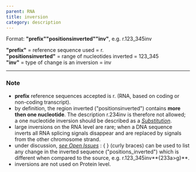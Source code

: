 ```yaml
---
parent: RNA
title: inversion
category: description
---
```


Format:   **"prefix""positionsinverted""inv"**,  e.g. r.123_345inv

**"prefix"**  =  reference sequence used  =  r.<br>
**"positionsinverted"**  =  range of nucleotides inverted  =  123_345<br>
**"inv"**  =  type of change is an inversion  =  inv

---

### Note

*	**prefix** reference sequences accepted is r. (RNA, based on coding or non-coding transcript).
*	by definition, the region inverted ("positionsinverted") contains **more then one nucleotide**. The description r.234inv is therefore not allowed; a one nucleotide inversion should be described as a [_Substitution_](/recommendations/RNA/variant/substitution/).
* large inversions on the RNA level are rare; when a DNA sequence inverts all RNA splicing signals disappear and are replaced by signals from the other chromosome strand.
*	under discussion, [_see Open Issues_](/recommendations/open-issues/#imperfectcopy)
	:	{ } (curly braces) can be used to list any change in the inverted sequence ("positions_inverted") which is different when compared to the source, e.g. r.123_345inv**{233a>g}**.
*	inversions are not used on Protein level.
